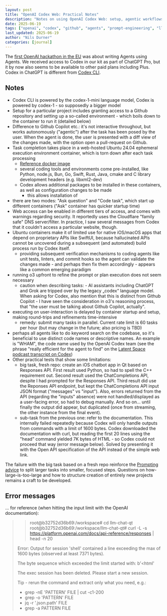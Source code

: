 ```yaml
---
layout: post
title: "OpenAI Codex Web: Practical Notes"
description: "Notes on using OpenAI Codex Web: setup, agentic workflows, container environments, web access, limitations"
date: 2025-06-19
tags: ["openai", "codex", "github", "agents", "prompt-engineering", "llm", "automation"]
last_updated: 2025-06-19
author: "Nils Durner"
categories: [journal]
---
```


The [first OpenAI hackathon in the EU](https://www.linkedin.com/posts/nilsdurner_buildwithopenai-regtech-openai-activity-7340614796666388480-aruM?utm_source=share&utm_medium=member_desktop&rcm=ACoAAAGX2jIBd6RDsNRYv13Bvu3x4nnCNu96SEw) was about writing Agents using Agents. We received access to Codex in our kit as part of ChatGPT Pro, but it by now also seems to be available to other paid plans including Plus. Codex in ChatGPT is different from [Codex CLI](openai-codex-notes).

## Notes
* Codex CLI is powered by the codex-1-mini language model, Codex is powered by codex-1 - so supposedly a bigger model
* Setup for a particular project includes granting access to a Github repository and setting up a so-called environment - which boils down to the container to run it (detailed below)
* Difference to Github Copilot etc.: it's not interactive throughout, but works autonomously ("agentic") after the task has been posed by the user. When the agent is done, the user is presented with a diff view of the changes made, with the option open a pull-request on Github.
* Task completion takes place in a web-hosted Ubuntu 24.04 ephemeral execution environment container, which is torn down after each task processing
    * [Reference docker image](https://github.com/openai/codex-universal)
    * several coding tools and environments come pre-installed, like Python, node.js, Bun, Go, Swift, Rust, Java, cmake and C library development headers (e.g. libxml2-dev)
    * Codex allows additional packages to be installed in these containers, as well as configuration changes to be made
        * this allows installation of 
* there are two modes: "Ask question" and "Code task", which start up different containers ("Ask" container has quicker startup time)
* Web access can be enabled in different tiers of access, and comes with warnings regarding security. It reportedly uses the Cloudflare "family safe" DNS server/filter. In practice, I saw several messages from Codex that it couldn't access a particular website, though.
* Ubuntu containers make it of limited use for native iOS/macOS apps that depend on proprietary APIs like SwiftUI, because hallucinated APIs cannot be uncovered during a subsequent (and automated) build process run by Codex itself.
    * providing subsequent verification mechanisms to coding agents like unit tests, linters, and commit hooks so the agent can validate the changes made - and perhaps then fix them accordingly - appears like a common emerging paradigm
* running o3 upfront to refine the prompt or plan execution does not seem necessary
    * caution when describing tasks: - AI assistants including ChatGPT and Grok are tripped over by the legacy „codex“ language model. When asking for Codex, also mention that this is distinct from Github Copilot - I have seen the consideration in o3's reasoning process, that "the user must be talking about Github Copilot, actually".
* executing on user-interaction is delayed by container startup and setup, making round-trips and refinements time-intensive
    * remedy: submit many tasks in parallel. Current rate limit is 60 tasks per hour (but may change in the future; also pricing is TBD)
* perhaps all agents like to do keyword search on the codebase, so it's beneficial to use distinct code names or descriptive names. An example is "WHAM", the code name used by the OpenAI Codex team (see the phrase "really efficient for the agent to find" on the [Latent Space podcast transcript on Codex](https://www.latent.space/p/codex#:~:text=really%20efficient%20for%20the%20agent%20to%20find))
* Other practical tests that show some limitations:
    * big task, fresh repo: create an iOS chatbot app in Qt based on Responses API. First result used Python, so had to spell the C++ requirement out. Second result used the ChatCompletions API, despite I had prompted for the Responses API. Third result did use the Reponses API endpoint, but kept the ChatCompletions API input JSON format ("messages" vs "input"). Also, errors returned from the API (regarding the "inputs" absence) were not handled/displayed as a user-facing error, so had to debug manually. And so on... until finally the output did appear, but duplicated (once from streaming, the other instance from the final event).
    * sub-task from the previous one: refer to the documentation. This internally failed repeatedly because Codex will only handle outputs from commands with a limit of 1600 bytes. Codex downloaded the documentation with curl, but reading the first 20 lines using the "head" command yielded 7K bytes of HTML - so Codex could not proceed that way (error message below). Solved by presenting it with the Open API specification of the API instead of the simple web link.

The failure with the big task based on a fresh repo reinforce the [Prompting advice](https://platform.openai.com/docs/codex/overview#prompting-codex) to split larger tasks into smaller, focused steps. Questions on how-large-is-too-large and how to structure creation of entirely new projects remains a craft to be developed.

## Error messages
... for reference (when hitting the input limit with the OpenAI documentation):

>> root@b32752d36b69:/workspace# cd llm-chat-qt  
>> root@b32752d36b69:/workspace/llm-chat-qt# curl -L -s https://platform.openai.com/docs/api-reference/responses | head -n 20  
>  
> Error: Output for session 'shell' contained a line exceeding the max of 1600 bytes (observed at least 7371 bytes).  
>   
> The byte sequence which exceeded the limit started with: b'<!DOCTYPE html><html'  
>  
> The exec session has been deleted. Please start a new session.  
>   
> Tip - rerun the command and extract only what you need, e.g.:  
>  * grep -nE 'PATTERN' FILE | cut -c1-200  
>  * grep -o 'PATTERN' FILE  
>  * jq -r '.json.path' FILE  
>  * grep -a PATTERN FILE